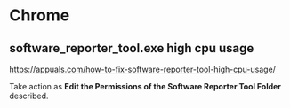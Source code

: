 # Chrome

## software_reporter_tool.exe high cpu usage

https://appuals.com/how-to-fix-software-reporter-tool-high-cpu-usage/

Take action as **Edit the Permissions of the Software Reporter Tool Folder** described.


